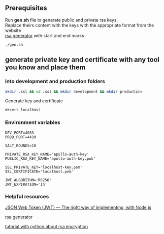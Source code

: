 ## Prerequisites

Run **gen.sh** file to generate public and private rsa keys. <br/>
Replace theirs content with the keys with the appropriate format from the website <br/>
[rsa generator](http://travistidwell.com/jsencrypt/demo/) with start and end marks <br/>

```
./gen.sh
```

## generate private key and certificate with any tool you know and place them

### into development and production folders

```bash
mkdir .ssl && cd .ssl && mkdir development && mkdir production
```

Generate key and certificate

```bash
mkcert localhost
```

### Environment variables

```env
DEV_PORT=4083
PROD_PORT=4430

SALT_ROUNDS=10

PRIVATE_RSA_KEY_NAME='apollo-auth-key'
PUBLIC_RSA_KEY_NAME='apollo-auth-key.pub'

SSL_PRIVATE_KEY='localhost-key.pem'
SSL_CERTIFICATE='localhost.pem'

JWT_ALGORITHM='RS256'
JWT_EXPIRATION='1h'
```

### Helpful resources

[JSON Web Token (JWT) — The right way of implementing, with Node.js](https://siddharthac6.medium.com/json-web-token-jwt-the-right-way-of-implementing-with-node-js-65b8915d550e)

[rsa generator](http://travistidwell.com/jsencrypt/demo/)

[tutorial with python about rsa encryption](https://blog.miguelgrinberg.com/post/json-web-tokens-with-public-key-signatures)
